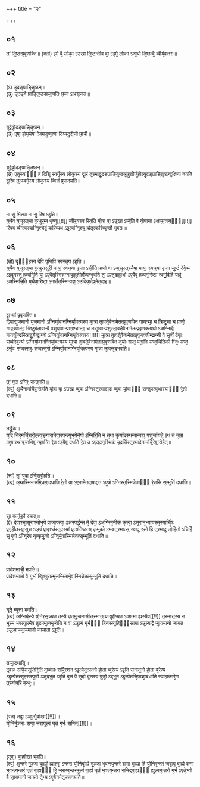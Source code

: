 +++
title = "२"

+++
## ०१
तां ति᳘ष्ठन्प्र᳘वृणक्ति॥ 
(क्ती) इमे वै᳘ लोका᳘ ऽउखा ति᳘ष्ठन्तीव वा᳘ ऽइमे᳘ लोका ऽअ᳘थो ति᳘ष्ठन्वै᳘ व्वीर्य᳘वत्तरः॥  
## ०२
(ऽ) उ᳘दङ्प्राङ्ति᳘ष्ठन्॥  
(न्नु) उ᳘दङ्वै प्राङ्ति᳘ष्ठन्प्रजा᳘पतिः प्र᳘जा ऽअसृजत॥  
## ०३
य᳘द्वेवो᳘दङ्प्राङ्ति᳘ष्ठन्॥  
(न्ने) एषा᳘ होभ᳘येषां देवमनुष्या᳘णां दिग्यदु᳘दीची प्रा᳘ची॥  
## ०४
य᳘द्वेवो᳘दङ्प्राङ्ति᳘ष्ठन्॥  
(न्ने) एत᳘स्याᳫँ᳭ ह दिशि᳘ स्वर्ग᳘स्य लोक᳘स्य द्वा᳘रं त᳘स्मादु᳘दङ्प्राङ्ति᳘ष्ठन्ना᳘हुतीर्जुहोत्यु᳘दङ्प्राङ्ति᳘ष्ठन्द᳘क्षिणा नयति द्वा᳘रैव त᳘त्स्वर्ग᳘स्य लोक᳘स्य व्वित्तं प्र᳘पादयति॥  
## ०५
मा सु᳘ भित्था मा सु᳘ रिष ऽइ᳘ति॥  
य᳘थैव य᳘जुस्त᳘था ब᳘न्धुर᳘म्ब धृष्णु[[!!]] व्वीर᳘यस्व स्वि᳘ति यो᳘षा वा᳘ ऽउ᳘खा ऽम्बे᳘ति वै यो᳘षाया ऽआम᳘न्त्रण᳘ᳫँ᳘[[!!]] स्विव व्वीरयस्वाग्नि᳘श्चेदं᳘ करिष्यथ ऽइ᳘त्यग्नि᳘श्च᳘ ह्येत᳘त्करिष्य᳘न्तौ भ᳘वतः॥  
## ०६
(तो) दृ᳘ᳫँ᳘हस्व देवि पृथिवि स्वस्त᳘य ऽइ᳘ति॥  
य᳘थैव य᳘जुस्त᳘था ब᳘न्धुरासुरी᳘ माया᳘ स्वध᳘या कृता ऽसी᳘ति प्राणो वा ऽअ᳘सुस्त᳘स्यैषा᳘ माया᳘ स्वध᳘या कृता जु᳘ष्टं देवे᳘भ्य ऽइद᳘मस्तु हव्यमि᳘ति या᳘ ऽए᳘वैत᳘स्मिन्नग्नावा᳘हुतीर्होष्यन्भ᳘वति ता᳘ ऽएत᳘दाहा᳘थो ऽए᳘वैव᳘ हव्यम᳘रिष्टा त्वमु᳘दिहि यज्ञे᳘ ऽअस्मिन्नि᳘ति य᳘थैवा᳘रिष्टा᳘ ऽनार्तैत᳘स्मिन्यज्ञ᳘ ऽउदिया᳘देव᳘मेत᳘दाह॥  
## ०७
द्वा᳘भ्यां प्र᳘वृणक्ति॥  
द्विपाद्य᳘जमानो य᳘जमानो ऽग्निर्या᳘वानग्निर्या᳘वत्यस्य मा᳘त्रा ता᳘वतै᳘वैनामेतत्प्र᳘वृणक्ति गायत्र्या᳘ च त्रिष्टु᳘भा च प्राणो᳘ गाय᳘त्र्यात्मा᳘ त्रिष्टु᳘बेता᳘वान्वै᳘ पशुर्या᳘वान्प्राण᳘श्चात्मा᳘ च तद्या᳘वान्पशुस्ता᳘वतै᳘वैनामेतत्प्र᳘वृणक्त्य᳘थो ऽअग्निर्व्वै᳘ गायत्री᳘न्द्रस्त्रिष्टु᳘बैन्द्रा᳘ग्नो ऽग्निर्या᳘वानग्निर्या᳘वत्यस्य[[!!]] मा᳘त्रा ता᳘वतै᳘वैनामेतत्प्र᳘वृणक्तीन्द्राग्नी वै स᳘र्व्वे देवाः᳘ सर्व्वदेव᳘त्यो ऽग्निर्या᳘वानग्निर्या᳘वत्यस्य मा᳘त्रा ता᳘वतै᳘वैनामेतत्प्र᳘वृणक्ति त᳘योः सप्त᳘ पदा᳘नि सप्त᳘चितिको ग्निः᳘ सप्त᳘ ऽर्त्त᳘वः संव्वत्सरः᳘ संव्वत्स᳘रो ऽग्निर्या᳘वानग्निर्या᳘वत्यस्य मा᳘त्रा ता᳘वत्त᳘द्भवति॥  
## ०८
तां᳘ य᳘दा ऽग्निः᳘ सन्त᳘पति॥  
(त्य᳘) अ᳘थैनामर्चिरा᳘रोहति यो᳘षा वा᳘ ऽउखा व्वृ᳘षा ऽग्निस्त᳘स्माद्यदा व्वृ᳘षा यो᳘षाᳫँ᳭ सन्त᳘पत्य᳘थास्याᳫँ᳭ रे᳘तो दधाति॥  
## ०९
तद्धै᳘के॥  
य᳘दि चिर᳘मर्चि᳘रारो᳘हत्य᳘ङ्गारानेवा᳘वपन्त्युभ᳘येनै᳘षो ऽग्निरि᳘ति न त᳘था कुर्यादस्थन्वान्वाव᳘ पशु᳘र्जायते᳘ ऽथ तं ना᳘ग्र ऽए᳘वास्थन्व᳘न्तमिव᳘ न्यृषन्ति रे᳘त ऽइवैव᳘ दधति रे᳘त उ ऽएत᳘दन᳘स्थिकं य᳘दर्चिस्त᳘स्मादेनामर्चि᳘रेवा᳘रोहेत्॥  
## १०
(त्तां) तां᳘ य᳘दा ऽर्चि᳘रारो᳘हति॥  
(त्य᳘) अ᳘थास्मिन्त्समि᳘धमा᳘दधाति रे᳘तो वा᳘ ऽएनामेतदा᳘पद्यत ऽए᳘षो ऽग्निस्त᳘स्मिन्नेताᳫँ᳭ रे᳘तसि स᳘म्भूतिं दधाति॥  
## ११
सा᳘ कार्मुकी᳘ स्यात्॥  
(द्दे) देवाश्चा᳘सुराश्चोभ᳘ये प्राजापत्या᳘ ऽअस्पर्द्धन्त ते᳘ देवा᳘ ऽअग्निम᳘नीकं कृत्वा᳘ ऽसुरान᳘भ्यायंस्त᳘स्यार्चि᳘षः प्र᳘गृहीतस्या᳘सुरा ऽअ᳘ग्रं प्रा᳘वृश्चंस्त᳘दस्यां प्र᳘त्यतिष्ठत्स᳘ कृमु᳘को ऽभवत्त᳘स्मात्स᳘ स्वादू र᳘सो हि त᳘स्मादु लो᳘हितो ऽचिर्हि स᳘ ए᳘षो ऽग्नि᳘रेव य᳘त्कृमु᳘को ऽग्नि᳘मे᳘वास्मिन्नेतत्स᳘म्भूतिं दधाति॥  
## १२
प्रादेशमात्री᳘ भवति॥  
प्रादेशमात्रो वै ग᳘र्भो व्वि᳘ष्णुरात्म᳘सम्मितामे᳘वास्मिन्नेतत्स᳘म्भूतिं दधाति॥  
## १३
घृते᳘ न्युत्ता भवति॥  
(त्य) अग्निर्य᳘स्यै यो᳘नेर᳘सृज्यत तस्यै घृतमु᳘ल्बमासीत्त᳘स्मात्त᳘त्प्रत्यु᳘द्दीप्यत ऽआत्मा ह्यस्यैष[[!!]] त᳘स्मात्त᳘स्य न भ᳘स्म भवत्या᳘त्मैव त᳘दात्मा᳘नम᳘प्येति न वा ऽउ᳘ल्बं ग᳘र्भᳫँ᳭ हिनस्त्य᳘हिᳫँ᳭साया ऽउ᳘ल्बाद्वै जा᳘यमानो जायत ऽउ᳘ल्बाज्जा᳘यमानो जायाता ऽइ᳘ति॥  
## १४
तामा᳘दधाति᳘॥  
द्र्वन्नः सर्पि᳘रासुतिरि᳘ति दा᳘र्व्वन्नः सर्पि᳘रशन ऽइ᳘त्येत᳘त्प्रत्नो हो᳘ता व्व᳘रेण्य ऽइ᳘ति सनात᳘नो हो᳘ता व᳘रेण्य ऽइ᳘त्येतत्स᳘हसस्पुत्रो ऽअ᳘द्भुत ऽइ᳘ति ब᳘लं वै स᳘हो ब᳘लस्य पुत्रो᳘ ऽद्भुत ऽइ᳘त्येतत्ति᳘ष्ठन्ना᳘दधाति स्वाहाकारे᳘ण त᳘स्योप᳘रि ब᳘न्धुः॥  
## १५
(स्त) तद्वा᳘ ऽआ᳘त्मै᳘वोखा[[!!]]॥  
यो᳘निर्मु᳘ञ्जाः शणा᳘ जरायू᳘ल्बं घृतं ग᳘र्भः समित्[[!!]]॥  
## १६
(द्बा᳘) बा᳘ह्योखा भ᳘वति॥  
(त्य᳘) अ᳘न्तरे मु᳘ञ्जा बा᳘ह्यो᳘ ह्यात्मा᳘ ऽन्तरा यो᳘निर्बा᳘ह्ये मु᳘ञ्जा भ᳘वन्त्य᳘न्तरे शणा बा᳘ह्या हि यो᳘निर᳘न्तरं जरा᳘यु बा᳘ह्ये शणा भ᳘वन्त्य᳘न्तरं घृतं बा᳘ह्यᳫँ᳭ हि᳘ जराय्व᳘न्तरमु᳘ल्बं बा᳘ह्यं घृतं भ᳘वत्य᳘न्तरा समिद्बा᳘ह्यᳫँ᳭ ह्यु᳘ल्बम᳘न्तरो ग᳘र्भ ऽएते᳘भ्यो वै जा᳘यमानो जायते ते᳘भ्य ऽए᳘वैनमेत᳘ज्जनयति॥  

